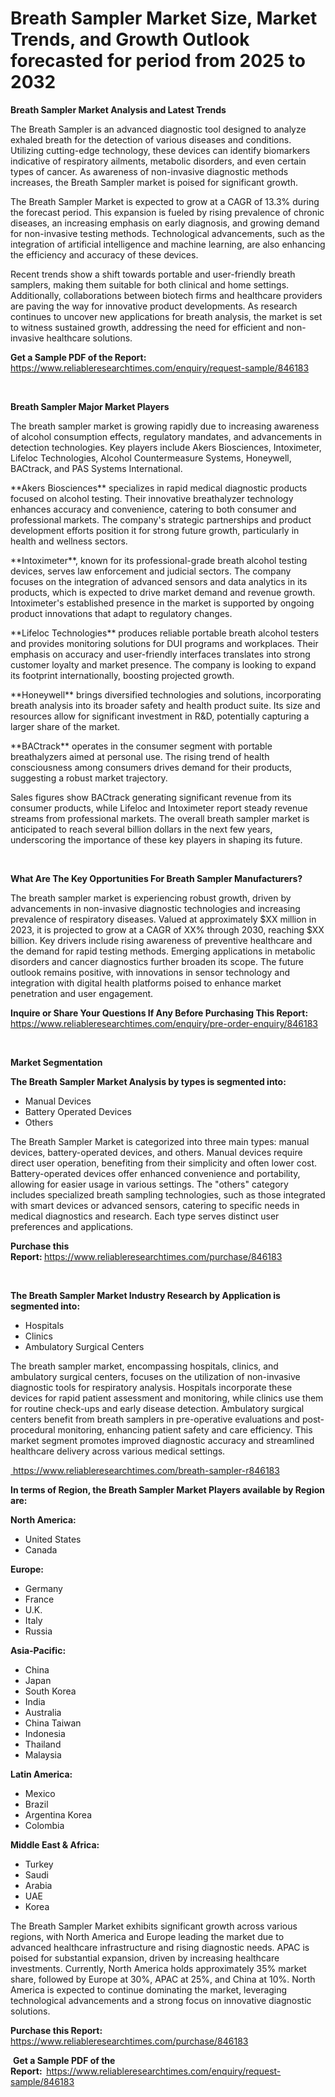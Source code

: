 <p><h1>Breath Sampler Market Size, Market Trends, and Growth Outlook forecasted for period from 2025 to 2032</h1></p><p><strong>Breath Sampler Market Analysis and Latest Trends</strong></p>
<p><p>The Breath Sampler is an advanced diagnostic tool designed to analyze exhaled breath for the detection of various diseases and conditions. Utilizing cutting-edge technology, these devices can identify biomarkers indicative of respiratory ailments, metabolic disorders, and even certain types of cancer. As awareness of non-invasive diagnostic methods increases, the Breath Sampler market is poised for significant growth.</p><p>The Breath Sampler Market is expected to grow at a CAGR of 13.3% during the forecast period. This expansion is fueled by rising prevalence of chronic diseases, an increasing emphasis on early diagnosis, and growing demand for non-invasive testing methods. Technological advancements, such as the integration of artificial intelligence and machine learning, are also enhancing the efficiency and accuracy of these devices.</p><p>Recent trends show a shift towards portable and user-friendly breath samplers, making them suitable for both clinical and home settings. Additionally, collaborations between biotech firms and healthcare providers are paving the way for innovative product developments. As research continues to uncover new applications for breath analysis, the market is set to witness sustained growth, addressing the need for efficient and non-invasive healthcare solutions.</p></p>
<p><strong>Get a Sample PDF of the Report:&nbsp;</strong> <a href="https://www.reliableresearchtimes.com/enquiry/request-sample/846183?utm_campaign=2216&utm_medium=2&utm_source=Github&utm_content=ia&utm_term=16042025&utm_id=breath-sampler">https://www.reliableresearchtimes.com/enquiry/request-sample/846183</a></p>
<p>&nbsp;</p>
<p><strong>Breath Sampler Major Market Players</strong></p>
<p><p>The breath sampler market is growing rapidly due to increasing awareness of alcohol consumption effects, regulatory mandates, and advancements in detection technologies. Key players include Akers Biosciences, Intoximeter, Lifeloc Technologies, Alcohol Countermeasure Systems, Honeywell, BACtrack, and PAS Systems International.</p><p>**Akers Biosciences** specializes in rapid medical diagnostic products focused on alcohol testing. Their innovative breathalyzer technology enhances accuracy and convenience, catering to both consumer and professional markets. The company's strategic partnerships and product development efforts position it for strong future growth, particularly in health and wellness sectors.</p><p>**Intoximeter**, known for its professional-grade breath alcohol testing devices, serves law enforcement and judicial sectors. The company focuses on the integration of advanced sensors and data analytics in its products, which is expected to drive market demand and revenue growth. Intoximeter's established presence in the market is supported by ongoing product innovations that adapt to regulatory changes.</p><p>**Lifeloc Technologies** produces reliable portable breath alcohol testers and provides monitoring solutions for DUI programs and workplaces. Their emphasis on accuracy and user-friendly interfaces translates into strong customer loyalty and market presence. The company is looking to expand its footprint internationally, boosting projected growth.</p><p>**Honeywell** brings diversified technologies and solutions, incorporating breath analysis into its broader safety and health product suite. Its size and resources allow for significant investment in R&D, potentially capturing a larger share of the market.</p><p>**BACtrack** operates in the consumer segment with portable breathalyzers aimed at personal use. The rising trend of health consciousness among consumers drives demand for their products, suggesting a robust market trajectory.</p><p>Sales figures show BACtrack generating significant revenue from its consumer products, while Lifeloc and Intoximeter report steady revenue streams from professional markets. The overall breath sampler market is anticipated to reach several billion dollars in the next few years, underscoring the importance of these key players in shaping its future.</p></p>
<p>&nbsp;</p>
<p><strong>What Are The Key Opportunities For Breath Sampler Manufacturers?</strong></p>
<p><p>The breath sampler market is experiencing robust growth, driven by advancements in non-invasive diagnostic technologies and increasing prevalence of respiratory diseases. Valued at approximately $XX million in 2023, it is projected to grow at a CAGR of XX% through 2030, reaching $XX billion. Key drivers include rising awareness of preventive healthcare and the demand for rapid testing methods. Emerging applications in metabolic disorders and cancer diagnostics further broaden its scope. The future outlook remains positive, with innovations in sensor technology and integration with digital health platforms poised to enhance market penetration and user engagement.</p></p>
<p><strong>Inquire or Share Your Questions If Any Before Purchasing This Report:</strong> <a href="https://www.reliableresearchtimes.com/enquiry/pre-order-enquiry/846183?utm_campaign=2216&utm_medium=2&utm_source=Github&utm_content=ia&utm_term=16042025&utm_id=breath-sampler">https://www.reliableresearchtimes.com/enquiry/pre-order-enquiry/846183</a></p>
<p>&nbsp;</p>
<p><strong>Market Segmentation</strong></p>
<p><strong>The Breath Sampler Market Analysis by types is segmented into:</strong></p>
<p><ul><li>Manual Devices</li><li>Battery Operated Devices</li><li>Others</li></ul></p>
<p><p>The Breath Sampler Market is categorized into three main types: manual devices, battery-operated devices, and others. Manual devices require direct user operation, benefiting from their simplicity and often lower cost. Battery-operated devices offer enhanced convenience and portability, allowing for easier usage in various settings. The "others" category includes specialized breath sampling technologies, such as those integrated with smart devices or advanced sensors, catering to specific needs in medical diagnostics and research. Each type serves distinct user preferences and applications.</p></p>
<p><strong>Purchase this Report:&nbsp;</strong><a href="https://www.reliableresearchtimes.com/purchase/846183?utm_campaign=2216&utm_medium=2&utm_source=Github&utm_content=ia&utm_term=16042025&utm_id=breath-sampler">https://www.reliableresearchtimes.com/purchase/846183</a></p>
<p>&nbsp;</p>
<p><strong>The Breath Sampler Market Industry Research by Application is segmented into:</strong></p>
<p><ul><li>Hospitals</li><li>Clinics</li><li>Ambulatory Surgical Centers</li></ul></p>
<p><p>The breath sampler market, encompassing hospitals, clinics, and ambulatory surgical centers, focuses on the utilization of non-invasive diagnostic tools for respiratory analysis. Hospitals incorporate these devices for rapid patient assessment and monitoring, while clinics use them for routine check-ups and early disease detection. Ambulatory surgical centers benefit from breath samplers in pre-operative evaluations and post-procedural monitoring, enhancing patient safety and care efficiency. This market segment promotes improved diagnostic accuracy and streamlined healthcare delivery across various medical settings.</p></p>
<p><a href="https://www.reliableresearchtimes.com/breath-sampler-r846183?utm_campaign=2216&utm_medium=2&utm_source=Github&utm_content=ia&utm_term=16042025&utm_id=breath-sampler">&nbsp;https://www.reliableresearchtimes.com/breath-sampler-r846183</a></p>
<p><strong>In terms of Region, the Breath Sampler Market Players available by Region are:</strong></p>
<p>
    <p> <strong> North America: </strong>
        <ul>
            <li>United States</li>
            <li>Canada</li>
        </ul>
        </p> 
    <p> <strong> Europe: </strong>
        <ul>
            <li>Germany</li>
            <li>France</li>
            <li>U.K.</li>
            <li>Italy</li>
            <li>Russia</li>
        </ul>
        </p> 
    <p> <strong> Asia-Pacific: </strong>
        <ul>
            <li>China</li>
            <li>Japan</li>
            <li>South Korea</li>
            <li>India</li>
            <li>Australia</li>
            <li>China Taiwan</li>
            <li>Indonesia</li>
            <li>Thailand</li>
            <li>Malaysia</li>
        </ul>
        </p> 
    <p> <strong> Latin America: </strong>
        <ul>
            <li>Mexico</li>
            <li>Brazil</li>
            <li>Argentina Korea</li>
            <li>Colombia</li>
        </ul>
        </p> 
    <p> <strong> Middle East & Africa: </strong>
        <ul>
            <li>Turkey</li>
            <li>Saudi</li>
            <li>Arabia</li>
            <li>UAE</li>
            <li>Korea</li>
        </ul>
    </p>
    </p>
<p><p>The Breath Sampler Market exhibits significant growth across various regions, with North America and Europe leading the market due to advanced healthcare infrastructure and rising diagnostic needs. APAC is poised for substantial expansion, driven by increasing healthcare investments. Currently, North America holds approximately 35% market share, followed by Europe at 30%, APAC at 25%, and China at 10%. North America is expected to continue dominating the market, leveraging technological advancements and a strong focus on innovative diagnostic solutions.</p></p>
<p><strong>Purchase this Report: </strong><a href="https://www.reliableresearchtimes.com/purchase/846183?utm_campaign=2216&utm_medium=2&utm_source=Github&utm_content=ia&utm_term=16042025&utm_id=breath-sampler">https://www.reliableresearchtimes.com/purchase/846183</a></p>
<p>&nbsp;<strong>Get a Sample PDF of the Report:&nbsp;&nbsp;</strong><a href="https://www.reliableresearchtimes.com/enquiry/request-sample/846183?utm_campaign=2216&utm_medium=2&utm_source=Github&utm_content=ia&utm_term=16042025&utm_id=breath-sampler">https://www.reliableresearchtimes.com/enquiry/request-sample/846183</a></p>
<p><strong></strong></p>
<p><p></p><p></p><p></p></p>